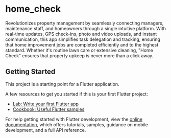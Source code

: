 # home_check

Revolutionizes property management by seamlessly connecting managers, maintenance staff, and homeowners through a single intuitive platform. With real-time updates, GPS check-ins, photo and video uploads, and instant communication, this app simplifies task delegation and tracking, ensuring that home improvement jobs are completed efficiently and to the highest standard. Whether it's routine lawn care or extensive cleaning, "Home Check" ensures that property upkeep is never more than a click away.

## Getting Started

This project is a starting point for a Flutter application.

A few resources to get you started if this is your first Flutter project:

- [Lab: Write your first Flutter app](https://docs.flutter.dev/get-started/codelab)
- [Cookbook: Useful Flutter samples](https://docs.flutter.dev/cookbook)

For help getting started with Flutter development, view the
[online documentation](https://docs.flutter.dev/), which offers tutorials,
samples, guidance on mobile development, and a full API reference.
